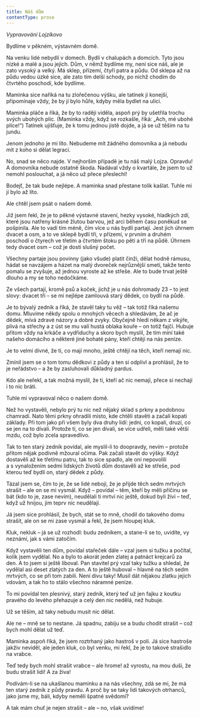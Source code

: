```yaml
---
title: Náš dům
contentType: prose
---
```


_Vypravování Lojzíkovo_

Bydlíme v pěkném, výstavném domě.

Na venku lidé nebydlí v domech. Bydlí v chalupách a domcích. Tyto jsou nízké a malé a jsou jejich. Dům, v němž bydlíme my, není sice náš, ale je zato vysoký a velký. Má sklep, přízemí, čtyři patra a půdu. Od sklepa až na půdu vedou úzké sice, ale zato tím delší schody, po nichž chodím do čtvrtého poschodí, kde bydlíme.

Maminka sice naříká na tu zlořečenou výšku, ale tatínek ji konejší, připomínaje vždy, že by jí bylo hůře, kdyby měla bydlet na ulici.

Maminka pláče a říká, že by to raději viděla, aspoň prý by ušetřila trochu svých ubohých plic. (Maminka vždy, když se rozkašle, říká: „Ach, mé ubohé plíce!“) Tatínek ujišťuje, že k tomu jednou jistě dojde, a já se už těším na tu jundu.

Jenom jednoho je mi líto. Nebudeme mít žádného domovníka a já nebudu mít z koho si dělat legraci.

No, snad se něco najde. V nejhorším případě je tu náš malý Lojza. Opravdu! A domovníka nebude ostatně škoda. Nadával vždy o kvartále, že jsem to už nemohl poslouchat, a já něco už přece přeslechl!

Bodejť, že tak bude nejlépe. A maminka snad přestane tolik kašlat. Tuhle mi jí bylo až líto.

Ale chtěl jsem psát o našem domě.

Již jsem řekl, že je to pěkné výstavné stavení, hezky vysoké, hladkých zdí, které jsou natřeny krásné žlutou barvou, jež arci během času poněkud se pošpinila. Ale to vadí tím méně, čím více u nás bydlí partají. Jest jich úhrnem dvacet a osm, a to ve sklepě bydlí tři, v přízemí, v prvním a druhém poschodí o čtyrech ve třetím a čtvrtém štoku po pěti a tři na půdě. Úhrnem tedy dvacet osm – což je dosti slušný počet.

Všechny partaje jsou povinny (jako všude) platit činži, dělat hodně rámusu, hádat se navzájem a házet na malý dvoreček nejrůznější smetí, takže tento pomalu se zvyšuje, až jednou vyroste až ke střeše. Ale to bude trvat ještě dlouho a my se toho nedočkáme.

Ze všech partají, kromě psů a koček, jichž je u nás dohromady 23 – to jest slovy: dvacet tři – se mi nejlépe zamlouvá starý dědek, co bydlí na půdě.

Je to bývalý zedník a říká, že stavěl taky tu věž – tak totiž říká našemu domu. Mluvíme někdy spolu o mnohých věcech a shledávám, že ač je dědek, mívá zdravé názory a dobré zvyky. Obyčejně hledí někam z vikýře, plivá na střechy a z úst se mu valí hustá oblaka kouře – on totiž fajčí. Hubuje přitom vždy na krkáče a vydřiduchy a skoro bych myslil, že tím míní také našeho domácího a některé jiné bohaté pány, kteří chtějí na nás peníze.

Je to velmi divné, že ti, co mají mnoho, ještě chtějí na těch, kteří nemají nic.

Zmínil jsem se o tom tomu dědkovi z půdy a ten si odplivl a prohlásil, že to je neřádstvo – a že by zasluhovali důkladný pardus.

Kdo ale neřekl, a tak možná myslil, že ti, kteří ač nic nemají, přece si nechají i to nic bráti.

Tuhle mi vypravoval něco o našem domě.

Než ho vystavěli, nebylo prý tu nic než nějaký sklad s prkny a podobnou chamradí. Nato těmi prkny ohradili místo, kde chtěli stavěti a začali kopati základy. Při tom jako při všem byly dva druhy lidí: jedni, co kopali, druzí, co se jen na to dívali. Protože ti, co se jen dívali, se více udřeli, měli také větší mzdu, což bylo zcela spravedlivo.

Tak to ten starý zedník povídal, ale myslil-li to doopravdy, nevím – protože přitom nějak podivně mžoural očima. Pak začali stavět do výšky. Když dostavěli až ke třetímu patru, tak to sice spadlo, ale oni nepovolili a s vynaložením sedmi lidských životů dům dostavěli až ke střeše, pod kterou teď bydlí on, starý dědek z půdy.

Tázal jsem se, čím to je, že se lidé nebojí, že je přijde těch sedm mrtvých strašit – ale on se mi vysmál. Když – povídal – těm, kteří by měli příčinu se bát (kdo to je, zase nevím), neudělali ti mrtví nic ještě, dokud byli živi – teď, když už hnijou, jim teprv nic neudělají.

Já jsem sice prohlásil, že bych, stát se to mně, chodil do takového domu strašit, ale on se mi zase vysmál a řekl, že jsem hloupej kluk.

Kluk, nekluk – já se už rozhodl: budu zedníkem, a stane-li se to, uvidíte, vy neznámí, jak s vámi zatočím.

Když vystavěli ten dům, povídal stařeček dále – vzal jsem si tužku a počítal, kolik jsem vydělal. No a bylo to akorát jeden zlatej a patnáct krejcarů za den. A to jsem si ještě liboval. Pan stavitel prý vzal taky tužku a shledal, že vydělal asi deset zlatých za den. A to ještě huboval – hlavně na těch sedm mrtvých, co se při tom zabili. Není divu taky! Musil dát nějakou zlatku jejich vdovám, a tak ho to stálo všechno náramné peníze.

To mi povídal ten plesnivý, starý zedník, který teď už jen fajku z koutku pravého do levého přehazuje a celý den nic nedělá, než hubuje.

Už se těším, až taky nebudu musit nic dělat.

Ale ne – mně se to nestane. Já spadnu, zabiju se a budu chodit strašit – což bych mohl dělat už teď.

Maminka aspoň říká, že jsem roztrhaný jako hastroš v poli. Já sice hastroše jakživ neviděl, ale jeden kluk, co byl venku, mi řekl, že je to takové strašidlo na vrabce.

Teď tedy bych mohl strašit vrabce – ale hrome! až vyrostu, na mou duši, že budu strašit lidi! A za živa!

Podívám-li se na ukašlanou maminku a na nás všechny, zdá se mi, že má ten starý zedník z půdy pravdu. A proč by se taky lidi takových otrhanců, jako jsme my, báli, kdyby neměli špatné svědomí?

A tak mám chuť je nejen strašit – ale – no, však uvidíme!
